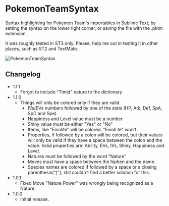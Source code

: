 # PokemonTeamSyntax

Syntax highlighting for Pokemon Team's importables in Sublime Text, by setting the syntax on the lower right corner, or saving the file with the .pktm extension.

It was roughly tested in ST3 only. Please, help me out in testing it in other places, such as ST2 and TextMate.

![PokemonTeamSyntax](https://cloud.githubusercontent.com/assets/2235293/11000535/81dacc32-8489-11e5-8d42-ce2d16bf2370.png)

## Changelog
- 1.1.1
  - Forgot to include "Timid" nature to the dictionary
- 1.1.0
  - Things will only be colored only if they are valid
    - IVs/EVs numbers followed by one of the stats (HP, Atk, Def, SpA, SpD and Spe)
    - Happiness and Level value must be a number
    - Shiny value must be either "Yes" or "No"
    - Items, like "Eviolite" will be colored, "EvioILte" won't.
    - Properties, if followed by a colon will be colored, but their values will only be valid if they have a space between the colon and the value. Valid properties are: Ability, EVs, IVs, Shiny, Happiness and Level.
    - Natures must be followed by the word "Nature"
    - Moves must have a space between the hiphen and the name.
    - Species names are colored if followed by a space or a closing parenthesis(")"), still couldn't find a better solution for this.
- 1.0.1
  - Fixed Move "Nature Power" was wrongly being recognized as a Nature.
- 1.0.0
  - Initial release.
